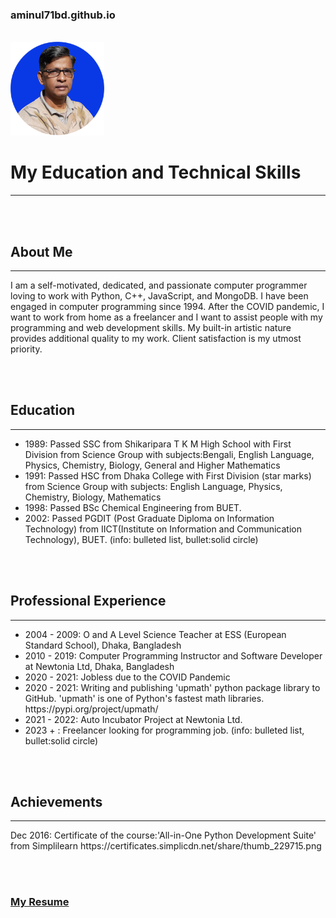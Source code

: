 <h3>aminul71bd.github.io</h3><br/>
<img src="./resources/final_photo-2_w240.png" height="150px" width="150px" alt="photo"/><br/>
<h1>My Education and Technical Skills</h1><hr>


&nbsp;<br/>
&nbsp;<br/>
<h2>About Me</h2>
<hr/>
<p>I am a self-motivated, dedicated, and passionate computer programmer loving to work with Python, C++, JavaScript, and MongoDB. I have been engaged in computer programming since 1994. After the COVID pandemic, I want to work from home as a freelancer and I want to assist people with my programming and web development skills. My built-in artistic nature provides additional quality to my work. Client satisfaction is my utmost priority.</p>


&nbsp;<br/>
&nbsp;<br/>
<h2>Education</h2>
<hr/>
<ul>
<li>1989: Passed SSC from Shikaripara T K M High School with First Division from Science Group with subjects:Bengali, English Language, Physics, Chemistry, Biology, General and  Higher Mathematics
<li>1991: Passed HSC from Dhaka College with First Division (star marks) from Science Group  with subjects: English Language, Physics, Chemistry, Biology, Mathematics
<li>1998: Passed BSc Chemical Engineering from BUET.
<li>2002: Passed PGDIT (Post Graduate Diploma on Information Technology) from IICT(Institute on Information and Communication Technology), BUET.
(info: bulleted list, bullet:solid circle)
</ul>


&nbsp;<br/>
&nbsp;<br/>
<h2>Professional Experience</h2>
<hr/>
<ul>
<li>2004 - 2009: O and A Level Science Teacher at ESS (European Standard School), Dhaka, Bangladesh
<li>2010 - 2019: Computer Programming Instructor and Software Developer at Newtonia Ltd, Dhaka, Bangladesh
<li>2020 - 2021: Jobless due to the COVID Pandemic
<li>2020 - 2021: Writing and publishing 'upmath' python package library to GitHub. 'upmath' is one of Python's fastest math libraries.
          https://pypi.org/project/upmath/
<li>2021 - 2022: Auto Incubator Project at Newtonia Ltd. 
<li>2023 + : Freelancer looking for programming job.
(info: bulleted list, bullet:solid circle)
</ul>


&nbsp;<br/>
&nbsp;<br/>
<h2>Achievements</h2>
<hr/>
<p>Dec 2016: Certificate of the course:'All-in-One Python Development Suite' from Simplilearn https://certificates.simplicdn.net/share/thumb_229715.png </p>


&nbsp;<br/>
&nbsp;<br/>
<h3><a href="https://www.docdroid.net/ebeYZsF/a-k-m-aminul-islam-3-pdf">My Resume</a></h3>



